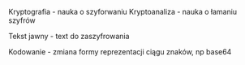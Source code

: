 
Kryptografia - nauka o szyforwaniu
Kryptoanaliza - nauka o łamaniu szyfrów

Tekst jawny - text do zaszyfrowania

Kodowanie - zmiana formy reprezentacji ciągu znaków, np base64